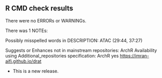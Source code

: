 ## R CMD check results

There were no ERRORs or WARNINGs. 

There was 1 NOTEs:

Possibly misspelled words in DESCRIPTION:
    ATAC (29:44, 37:27)

  Suggests or Enhances not in mainstream repositories:
    ArchR
  Availability using Additional_repositories specification:
    ArchR   yes   https://imran-aifi.github.io/drat

* This is a new release.
